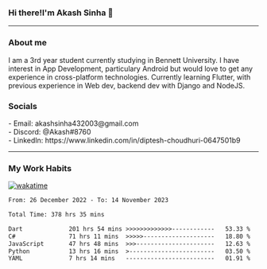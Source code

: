 <h3>Hi there!I'm Akash Sinha 👋</h3>

--- 

<h3>About me</h3>
I am a 3rd year student currently studying in Bennett University. I have interest in App Development, particulary Android but would love to get any experience in cross-platform technologies. Currently learning Flutter, with previous experience in Web dev, backend dev with Django and NodeJS.

<h3>Socials</h3>
 - Email: akashsinha432003@gmail.com<br>
 - Discord: @Akash#8760<br>
 - LinkedIn: https://www.linkedin.com/in/diptesh-choudhuri-0647501b9<br>


---

<h3>My Work Habits</h3>

[![wakatime](https://wakatime.com/badge/user/938b2951-49cf-4810-9b9e-c17cde3d3343.svg)](https://wakatime.com/@938b2951-49cf-4810-9b9e-c17cde3d3343)

<!--START_SECTION:waka-->

```txt
From: 26 December 2022 - To: 14 November 2023

Total Time: 378 hrs 35 mins

Dart             201 hrs 54 mins >>>>>>>>>>>>>------------   53.33 %
C#               71 hrs 11 mins  >>>>>--------------------   18.80 %
JavaScript       47 hrs 48 mins  >>>----------------------   12.63 %
Python           13 hrs 16 mins  >------------------------   03.50 %
YAML             7 hrs 14 mins   -------------------------   01.91 %
```

<!--END_SECTION:waka-->


